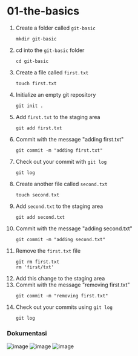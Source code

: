 # 01-the-basics
1. Create a folder called `git-basic`
    ```
    mkdir git-basic
    ```
2. cd into the `git-basic` folder
    ```
    cd git-basic
    ```
3. Create a file called `first.txt`
    ```
    touch first.txt
    ```
4. Initialize an empty git repository
    ```
    git init .
    ```
5. Add `first.txt` to the staging area
    ```
    git add first.txt
    ```
6. Commit with the message "adding first.txt"
    ```
    git commit -m "adding first.txt"
    ```
7. Check out your commit with `git log`
    ```
    git log
    ```
8. Create another file called `second.txt`
    ```
    touch second.txt
    ```
9. Add `second.txt` to the staging area
    ```
    git add second.txt
    ```
10. Commit with the message "adding second.txt"
    ```
    git commit -m "adding second.txt"
    ```
11. Remove the `first.txt` file
    ```
    git rm first.txt
    rm 'first/txt'
    ```
12. Add this change to the staging area
13. Commit with the message "removing first.txt"
    ```
    git commit -m "removing first.txt"
    ```
14. Check out your commits using `git log`
    ```
    git log
    ```
    
### Dokumentasi
![image](https://user-images.githubusercontent.com/68428942/134098555-3d39194a-ba85-44f5-a243-5cac0c5e3c0b.png)
![image](https://user-images.githubusercontent.com/68428942/134098573-508d0b82-e6f4-4e71-9924-fbe4075897ee.png)
![image](https://user-images.githubusercontent.com/68428942/134098591-93aea496-b853-4363-8fe9-f3f9c5262720.png)
